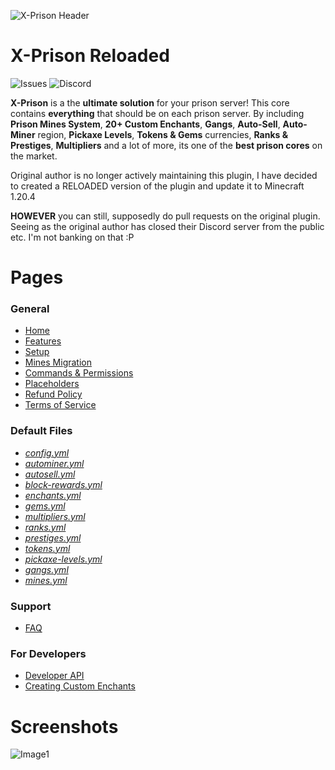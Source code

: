 ![X-Prison Header](https://imgur.com/Hrv0YkI.png)
# X-Prison Reloaded
![Issues](https://img.shields.io/github/issues/Drawethree/X-Prison?label=Issues&logo=GitHub)
![Discord](https://img.shields.io/discord/716145013276278815?label=Discord&logo=Discord)

**X-Prison** is a the **ultimate solution** for your prison server! This core contains **everything** that should be on each prison server. By including **Prison Mines System**, **20+ Custom Enchants**, **Gangs**, **Auto-Sell**, **Auto-Miner** region, **Pickaxe Levels**, **Tokens & Gems** currencies, **Ranks & Prestiges**, **Multipliers** and a lot of more, its one of the **best prison cores** on the market.

Original author is no longer actively maintaining this plugin, I have decided to created a RELOADED version of the plugin and update it to Minecraft 1.20.4

**HOWEVER** you can still, supposedly do pull requests on the original plugin. Seeing as the original author has closed their Discord server from the public etc. I'm not banking on that :P

# Pages
### General
* [Home](https://github.com/Drawethree/X-Prison/wiki)
* [Features](https://github.com/Drawethree/X-Prison/wiki/Features)
* [Setup](https://github.com/Drawethree/X-Prison/wiki/Setup)
* [Mines Migration](https://github.com/Drawethree/X-Prison/wiki/Migrating-Mines)
* [Commands & Permissions](https://github.com/Drawethree/X-Prison/wiki/Commands-&-Permissions)
* [Placeholders](https://github.com/Drawethree/X-Prison/wiki/Placeholders)
* [Refund Policy](https://github.com/Drawethree/X-Prison/blob/main/refund-policy.pdf)
* [Terms of Service](https://github.com/Drawethree/X-Prison/blob/main/terms-of-service.pdf)

### Default Files
* [_config.yml_](https://github.com/Drawethree/X-Prison/wiki/config.yml)
* [_autominer.yml_](https://github.com/Drawethree/X-Prison/wiki/autominer.yml)
* [_autosell.yml_](https://github.com/Drawethree/X-Prison/wiki/autosell.yml)
* [_block-rewards.yml_](https://github.com/Drawethree/X-Prison/wiki/block-rewards.yml)
* [_enchants.yml_](https://github.com/Drawethree/X-Prison/wiki/enchants.yml)
* [_gems.yml_](https://github.com/Drawethree/X-Prison/wiki/gems.yml)
* [_multipliers.yml_](https://github.com/Drawethree/X-Prison/wiki/multipliers.yml)
* [_ranks.yml_](https://github.com/Drawethree/X-Prison/wiki/ranks.yml)
* [_prestiges.yml_](https://github.com/Drawethree/X-Prison/wiki/prestiges.yml)
* [_tokens.yml_](https://github.com/Drawethree/X-Prison/wiki/tokens.yml)
* [_pickaxe-levels.yml_](https://github.com/Drawethree/X-Prison/wiki/pickaxe-levels.yml)
* [_gangs.yml_](https://github.com/Drawethree/X-Prison/wiki/gangs.yml)
* [_mines.yml_](https://github.com/Drawethree/X-Prison/wiki/mines.yml)


### Support
* [FAQ](https://github.com/Drawethree/X-Prison/wiki/Frequently-Asked-Questions)
### For Developers
* [Developer API](https://github.com/Drawethree/X-Prison/wiki/Developer-API)
* [Creating Custom Enchants](https://github.com/Drawethree/X-Prison/wiki/Creating-Custom-Enchants)

# Screenshots
![Image1](https://imgur.com/LdQmnhk.png)
